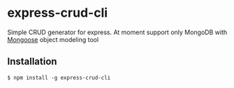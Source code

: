 # express-crud-cli

Simple CRUD generator for express. At moment support only MongoDB with [Mongoose](https://github.com/Automattic/mongoose) object modeling tool

## Installation

    $ npm install -g express-crud-cli
